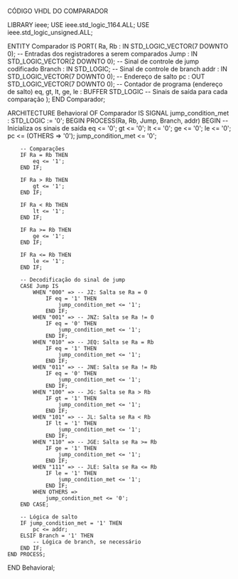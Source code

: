 CÓDIGO VHDL DO COMPARADOR 

LIBRARY ieee;
USE ieee.std_logic_1164.ALL;
USE ieee.std_logic_unsigned.ALL;

ENTITY Comparador IS
    PORT(
        Ra, Rb : IN STD_LOGIC_VECTOR(7 DOWNTO 0); -- Entradas dos registradores a serem comparados
        Jump : IN STD_LOGIC_VECTOR(2 DOWNTO 0);    -- Sinal de controle de jump codificado
        Branch : IN STD_LOGIC;                    -- Sinal de controle de branch
        addr : IN STD_LOGIC_VECTOR(7 DOWNTO 0);   -- Endereço de salto
        pc : OUT STD_LOGIC_VECTOR(7 DOWNTO 0);    -- Contador de programa (endereço de salto)
        eq, gt, lt, ge, le : BUFFER STD_LOGIC     -- Sinais de saída para cada comparação
    );
END Comparador;

ARCHITECTURE Behavioral OF Comparador IS
    SIGNAL jump_condition_met : STD_LOGIC := '0';
BEGIN
    PROCESS(Ra, Rb, Jump, Branch, addr)
    BEGIN
        -- Inicializa os sinais de saída
        eq <= '0';
        gt <= '0';
        lt <= '0';
        ge <= '0';
        le <= '0';
        pc <= (OTHERS => '0');
        jump_condition_met <= '0';

        -- Comparações
        IF Ra = Rb THEN
            eq <= '1';
        END IF;

        IF Ra > Rb THEN
            gt <= '1';
        END IF;

        IF Ra < Rb THEN
            lt <= '1';
        END IF;

        IF Ra >= Rb THEN
            ge <= '1';
        END IF;

        IF Ra <= Rb THEN
            le <= '1';
        END IF;

        -- Decodificação do sinal de jump
        CASE Jump IS
            WHEN "000" => -- JZ: Salta se Ra = 0
                IF eq = '1' THEN
                    jump_condition_met <= '1';
                END IF;
            WHEN "001" => -- JNZ: Salta se Ra != 0
                IF eq = '0' THEN
                    jump_condition_met <= '1';
                END IF;
            WHEN "010" => -- JEQ: Salta se Ra = Rb
                IF eq = '1' THEN
                    jump_condition_met <= '1';
                END IF;
            WHEN "011" => -- JNE: Salta se Ra != Rb
                IF eq = '0' THEN
                    jump_condition_met <= '1';
                END IF;
            WHEN "100" => -- JG: Salta se Ra > Rb
                IF gt = '1' THEN
                    jump_condition_met <= '1';
                END IF;
            WHEN "101" => -- JL: Salta se Ra < Rb
                IF lt = '1' THEN
                    jump_condition_met <= '1';
                END IF;
            WHEN "110" => -- JGE: Salta se Ra >= Rb
                IF ge = '1' THEN
                    jump_condition_met <= '1';
                END IF;
            WHEN "111" => -- JLE: Salta se Ra <= Rb
                IF le = '1' THEN
                    jump_condition_met <= '1';
                END IF;
            WHEN OTHERS =>
                jump_condition_met <= '0';
        END CASE;

        -- Lógica de salto
        IF jump_condition_met = '1' THEN
            pc <= addr;
        ELSIF Branch = '1' THEN
            -- Lógica de branch, se necessário
        END IF;
    END PROCESS;
END Behavioral;
